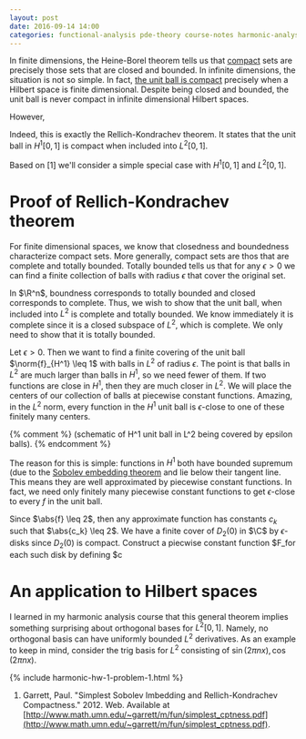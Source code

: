 ```yaml
---
layout: post
date: 2016-09-14 14:00
categories: functional-analysis pde-theory course-notes harmonic-analysis homework fall-2016
---
```


In finite dimensions, the Heine-Borel theorem tells us that [compact](compactness) sets are precisely those sets that are closed and bounded. In infinite dimensions, the situation is not so simple. In fact, [the unit ball is compact](detecing-dimension-with-spheres) precisely when a Hilbert space is finite dimensional. Despite being closed and bounded, the unit ball is never compact in infinite dimensional Hilbert spaces.

However, 

Indeed, this is exactly the Rellich-Kondrachev theorem. It states that the unit ball in $H^1[0,1]$ is compact when included into $L^2[0,1]$.

Based on [1] we'll consider a simple special case with $H^1[0,1]$ and $L^2[0,1]$. 

# Proof of Rellich-Kondrachev theorem
For finite dimensional spaces, we know that closedness and boundedness characterize compact sets. More generally, compact sets are thos that are complete and totally bounded. Totally bounded tells us that for any $\epsilon > 0$ we can find a finite collection of balls with radius $\epsilon$ that cover the original set.

In $\R^n$, boundness corresponds to totally bounded and closed corresponds to complete. Thus, we wish to show that the unit ball, when included into $L^2$ is complete and totally bounded. We know immediately it is complete since it is a closed subspace of $L^2$, which is complete. We only need to show that it is totally bounded.

Let $\epsilon > 0$. Then we want to find a finite covering of the unit ball $\norm{f}_{H^1} \leq 1$ with balls in $L^2$ of radius $\epsilon$. The point is that balls in $L^2$ are much larger than balls in $H^1$, so we need fewer of them. If two functions are close in $H^1$, then they are much closer in $L^2$. We will place the centers of our collection of balls at piecewise constant functions. Amazing, in the $L^2$ norm, every function in the $H^1$ unit ball is $\epsilon$-close to one of these finitely many centers.

{% comment %}
(schematic of H^1 unit ball in L^2 being covered by epsilon balls).
{% endcomment %}

The reason for this is simple: functions in $H^1$ both have bounded supremum (due to the [Sobolev embedding theorem](sobolev-embedding-theorems) and lie below their tangent line. This means they are well approximated by piecewise constant functions. In fact, we need only finitely many piecewise constant functions to get $\epsilon$-close to every $f$ in the unit ball.

Since $\abs{f} \leq 2$, then any approximate function has constants $c_k$ such that $\abs{c_k} \leq 2$. We have a finite cover of $D_2(0)$ in $\C$ by $\epsilon$-disks since $D_2(0)$ is compact.  Construct a piecwise constant function $F_for each such disk by defining $c 


# An application to Hilbert spaces

I learned in my harmonic analysis course that this general theorem implies something surprising about orthogonal bases for $L^2[0,1]$. Namely, no orthogonal basis can have uniformly bounded $L^2$ derivatives. As an example to keep in mind, consider the trig basis for $L^2$ consisting of $\sin(2\pi n x), \cos(2\pi nx)$.

{% include harmonic-hw-1-problem-1.html %}


1. Garrett, Paul. "Simplest Sobolev Imbedding and Rellich-Kondrachev Compactness." 2012. Web. Available at [http://www.math.umn.edu/~garrett/m/fun/simplest_cptness.pdf](http://www.math.umn.edu/~garrett/m/fun/simplest_cptness.pdf).


